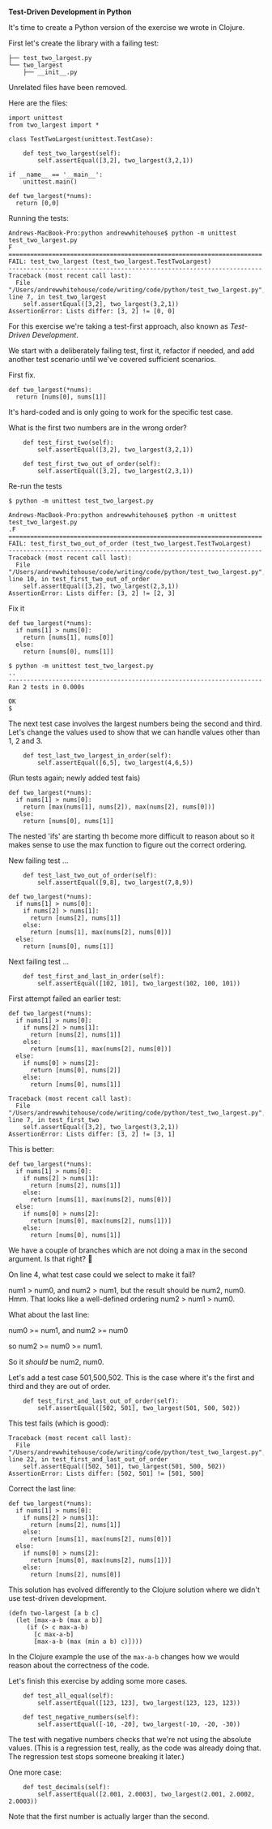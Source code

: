 **Test-Driven Development in Python**

It's time to create a Python version of the exercise we wrote in Clojure.

First let's create the library with a failing test:

```
├── test_two_largest.py
└── two_largest
    ├── __init__.py
```

Unrelated files have been removed.

Here are the files:

```
import unittest
from two_largest import *

class TestTwoLargest(unittest.TestCase):

    def test_two_largest(self):
        self.assertEqual([3,2], two_largest(3,2,1))

if __name__ == '__main__':
    unittest.main()
```

```
def two_largest(*nums):
  return [0,0]
```

Running the tests:

```
Andrews-MacBook-Pro:python andrewwhitehouse$ python -m unittest test_two_largest.py 
F
======================================================================
FAIL: test_two_largest (test_two_largest.TestTwoLargest)
----------------------------------------------------------------------
Traceback (most recent call last):
  File "/Users/andrewwhitehouse/code/writing/code/python/test_two_largest.py", line 7, in test_two_largest
    self.assertEqual([3,2], two_largest(3,2,1))
AssertionError: Lists differ: [3, 2] != [0, 0]

```  
              
For this exercise we're taking a test-first approach, also known as _Test-Driven Development_.

We start with a deliberately failing test, first it, refactor if needed, and add another test scenario until we've covered sufficient scenarios.

First fix.

```
def two_largest(*nums):
  return [nums[0], nums[1]]
```

It's hard-coded and is only going to work for the specific test case.

What is the first two numbers are in the wrong order?

```
    def test_first_two(self):
        self.assertEqual([3,2], two_largest(3,2,1))

    def test_first_two_out_of_order(self):
        self.assertEqual([3,2], two_largest(2,3,1))
```

Re-run the tests 

`$ python -m unittest test_two_largest.py `


```
Andrews-MacBook-Pro:python andrewwhitehouse$ python -m unittest test_two_largest.py 
.F
======================================================================
FAIL: test_first_two_out_of_order (test_two_largest.TestTwoLargest)
----------------------------------------------------------------------
Traceback (most recent call last):
  File "/Users/andrewwhitehouse/code/writing/code/python/test_two_largest.py", line 10, in test_first_two_out_of_order
    self.assertEqual([3,2], two_largest(2,3,1))
AssertionError: Lists differ: [3, 2] != [2, 3]
```
  
Fix it

```
def two_largest(*nums):
  if nums[1] > nums[0]:
    return [nums[1], nums[0]]
  else:
    return [nums[0], nums[1]]
```

```
$ python -m unittest test_two_largest.py 
..
----------------------------------------------------------------------
Ran 2 tests in 0.000s

OK
$ 
```

The next test case involves the largest numbers being the second and third. Let's change the values used to show that we can handle values other than 1, 2 and 3.

```
    def test_last_two_largest_in_order(self):
        self.assertEqual([6,5], two_largest(4,6,5))
```
  
(Run tests again; newly added test fais)

```
def two_largest(*nums):
  if nums[1] > nums[0]:
    return [max(nums[1], nums[2]), max(nums[2], nums[0])]
  else:
    return [nums[0], nums[1]]
```

The nested 'ifs' are starting th become more difficult to reason about so it makes sense to use the max function to figure out the correct ordering.

New failing test ...

```
    def test_last_two_out_of_order(self):
        self.assertEqual([9,8], two_largest(7,8,9))
```

```
def two_largest(*nums):
  if nums[1] > nums[0]:
    if nums[2] > nums[1]:
      return [nums[2], nums[1]]
    else:
      return [nums[1], max(nums[2], nums[0])]
  else:
    return [nums[0], nums[1]]
```

Next failing test ...

```
    def test_first_and_last_in_order(self):
        self.assertEqual([102, 101], two_largest(102, 100, 101))
```

First attempt failed an earlier test:

```
def two_largest(*nums):
  if nums[1] > nums[0]:
    if nums[2] > nums[1]:
      return [nums[2], nums[1]]
    else:
      return [nums[1], max(nums[2], nums[0])]
  else:
    if nums[0] > nums[2]:
      return [nums[0], nums[2]]
    else:
      return [nums[0], nums[1]]
```

```
Traceback (most recent call last):
  File "/Users/andrewwhitehouse/code/writing/code/python/test_two_largest.py", line 7, in test_first_two
    self.assertEqual([3,2], two_largest(3,2,1))
AssertionError: Lists differ: [3, 2] != [3, 1]
```

This is better:

```
def two_largest(*nums):
  if nums[1] > nums[0]:
    if nums[2] > nums[1]:
      return [nums[2], nums[1]]
    else:
      return [nums[1], max(nums[2], nums[0])]
  else:
    if nums[0] > nums[2]:
      return [nums[0], max(nums[2], nums[1])]
    else:
      return [nums[0], nums[1]]
```            
    
We have a couple of branches which are not doing a max in the second argument. Is that right? :thinking: 

On line 4, what test case could we select to make it fail?

num1 > num0, and num2 > num1, but the result should be num2, num0. Hmm. That looks like a well-defined ordering num2 > num1 > num0.

What about the last line:

num0 >= num1, and num2 >= num0

so num2 >= num0 >= num1.

So it _should_ be num2, num0.

Let's add a test case 501,500,502. This is the case where it's the first and third and they are out of order.

```
    def test_first_and_last_out_of_order(self):
        self.assertEqual([502, 501], two_largest(501, 500, 502))
```

This test fails (which is good):

```      
Traceback (most recent call last):
  File "/Users/andrewwhitehouse/code/writing/code/python/test_two_largest.py", line 22, in test_first_and_last_out_of_order
    self.assertEqual([502, 501], two_largest(501, 500, 502))
AssertionError: Lists differ: [502, 501] != [501, 500]
```

Correct the last line:

```
def two_largest(*nums):
  if nums[1] > nums[0]:
    if nums[2] > nums[1]:
      return [nums[2], nums[1]]
    else:
      return [nums[1], max(nums[2], nums[0])]
  else:
    if nums[0] > nums[2]:
      return [nums[0], max(nums[2], nums[1])]
    else:
      return [nums[2], nums[0]]
```

This solution has evolved differently to the Clojure solution where we didn't use test-driven development.

```
(defn two-largest [a b c]
  (let [max-a-b (max a b)]
     (if (> c max-a-b)
       [c max-a-b]
       [max-a-b (max (min a b) c)])))
```

In the Clojure example the use of the `max-a-b` changes how we would reason about the correctness of the code.

Let's finish this exercise by adding some more cases.

```
    def test_all_equal(self):
        self.assertEqual([123, 123], two_largest(123, 123, 123))

    def test_negative_numbers(self):
        self.assertEqual([-10, -20], two_largest(-10, -20, -30))
```

The test with negative numbers checks that we're not using the absolute values. (This is a regression test, really, as the code was already doing that. The regression test stops someone breaking it later.)

One more case:

```
    def test_decimals(self):
        self.assertEqual([2.001, 2.0003], two_largest(2.001, 2.0002, 2.0003))
```

Note that the first number is actually larger than the second.